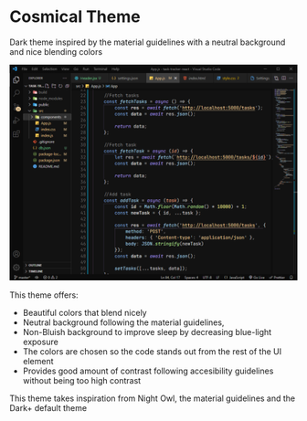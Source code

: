 # Cosmical Theme

Dark theme inspired by the material guidelines with a neutral background and nice blending colors

![React Dark](https://github.com/jorgemrtr/cosmical-theme/blob/master/dark-react-screenshot.png)

This theme offers:

-   Beautiful colors that blend nicely
-   Neutral background following the material guidelines,
-   Non-Bluish background to improve sleep by decreasing blue-light exposure
-   The colors are chosen so the code stands out from the rest of the UI element
-   Provides good amount of contrast following accesibility guidelines without being too high contrast

This theme takes inspiration from Night Owl, the material guidelines and the Dark+ default theme
